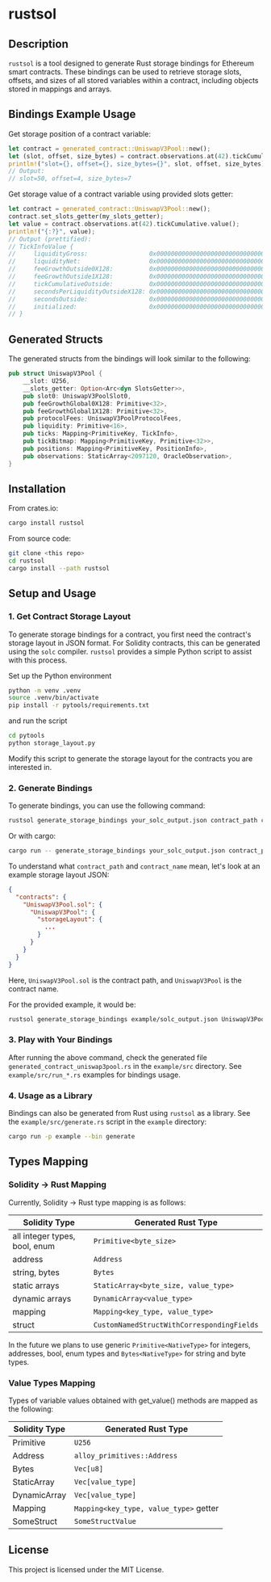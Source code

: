 # rustsol

## Description

`rustsol` is a tool designed to generate Rust storage bindings for Ethereum smart contracts.
These bindings can be used to retrieve storage slots, offsets, and sizes of all stored variables within a contract,
including objects stored in mappings and arrays.

## Bindings Example Usage

Get storage position of a contract variable:
```rust
let contract = generated_contract::UniswapV3Pool::new();
let (slot, offset, size_bytes) = contract.observations.at(42).tickCumulative.position();
println!("slot={}, offset={}, size_bytes={}", slot, offset, size_bytes);
// Output:
// slot=50, offset=4, size_bytes=7
```

Get storage value of a contract variable using provided slots getter:
```rust
let contract = generated_contract::UniswapV3Pool::new();
contract.set_slots_getter(my_slots_getter);
let value = contract.observations.at(42).tickCumulative.value();
println!("{:?}", value);
// Output (prettified):
// TickInfoValue {
//     liquidityGross:                 0x0000000000000000000000000000000000000000000000000000005cbbfb3715_U256
//     liquidityNet:                   0x0000000000000000000000000000000000000000000000000000005cbbfb3715_U256
//     feeGrowthOutside0X128:          0x0000000000000000000000000000000000000b73d798604f1b0cd4f1d544c646_U256
//     feeGrowthOutside1X128:          0x000000000000000000000000000000f2a960acbe8891e526c025b819077f15ae_U256
//     tickCumulativeOutside:          0x00000000000000000000000000000000000000000000000000000090f431361b_U256
//     secondsPerLiquidityOutsideX128: 0x0000000000000000000000000000000000000001e576ee66a9d9f002e36fad4c_U256
//     secondsOutside:                 0x0000000000000000000000000000000000000000000000000000000060c36c13_U256
//     initialized:                    0x0000000000000000000000000000000000000000000000000000000000000001_U256
// }
```

## Generated Structs

The generated structs from the bindings will look similar to the following:

```rust
pub struct UniswapV3Pool {
    __slot: U256,
    __slots_getter: Option<Arc<dyn SlotsGetter>>,
    pub slot0: UniswapV3PoolSlot0,
    pub feeGrowthGlobal0X128: Primitive<32>,
    pub feeGrowthGlobal1X128: Primitive<32>,
    pub protocolFees: UniswapV3PoolProtocolFees,
    pub liquidity: Primitive<16>,
    pub ticks: Mapping<PrimitiveKey, TickInfo>,
    pub tickBitmap: Mapping<PrimitiveKey, Primitive<32>>,
    pub positions: Mapping<PrimitiveKey, PositionInfo>,
    pub observations: StaticArray<2097120, OracleObservation>,
}
```

## Installation

From crates.io:

```bash
cargo install rustsol
```

From source code:

```bash
git clone <this repo>
cd rustsol
cargo install --path rustsol
```

## Setup and Usage

### 1. Get Contract Storage Layout

To generate storage bindings for a contract, you first need the contract's storage layout in JSON format.
For Solidity contracts, this can be generated using the `solc` compiler.
`rustsol` provides a simple Python script to assist with this process.

Set up the Python environment
```bash
python -m venv .venv
source .venv/bin/activate
pip install -r pytools/requirements.txt
```

and run the script
```bash
cd pytools
python storage_layout.py
```

Modify this script to generate the storage layout for the contracts you are interested in.

### 2. Generate Bindings

To generate bindings, you can use the following command:

```bash
rustsol generate_storage_bindings your_solc_output.json contract_path contract_name generated_contract.rs
```

Or with cargo:

```bash
cargo run -- generate_storage_bindings your_solc_output.json contract_path contract_name generated_contract.rs
```

To understand what `contract_path` and `contract_name` mean, let's look at an example storage layout JSON:

```json
{
  "contracts": {
    "UniswapV3Pool.sol": {
      "UniswapV3Pool": {
        "storageLayout": {
          ...
        }
      }
    }
  }
}
```

Here, `UniswapV3Pool.sol` is the contract path, and `UniswapV3Pool` is the contract name.

For the provided example, it would be:

```bash
rustsol generate_storage_bindings example/solc_output.json UniswapV3Pool.sol UniswapV3Pool example/src/generated_contract_uniswap3pool.rs
```

### 3. Play with Your Bindings

After running the above command, check the generated file `generated_contract_uniswap3pool.rs` in the `example/src` directory.
See `example/src/run_*.rs` examples for bindings usage.

### 4. Usage as a Library

Bindings can also be generated from Rust using `rustsol` as a library.
See the `example/src/generate.rs` script in the `example` directory:

```bash
cargo run -p example --bin generate
```


## Types Mapping
### Solidity -> Rust Mapping
Currently, Solidity -> Rust type mapping is as follows:

| Solidity Type                 | Generated Rust Type                        |
|-------------------------------|--------------------------------------------|
| all integer types, bool, enum | `Primitive<byte_size>`                     |
| address                       | `Address`                                  |
| string, bytes                 | `Bytes`                                    |
| static arrays                 | `StaticArray<byte_size, value_type>`       |
| dynamic arrays                | `DynamicArray<value_type>`                 |
| mapping                       | `Mapping<key_type, value_type>`            |
| struct                        | `CustomNamedStructWithCorrespondingFields` |

In the future we plans to use generic `Primitive<NativeType>` for integers, addresses, bool, enum types
and `Bytes<NativeType>` for string and byte types.

### Value Types Mapping
Types of variable values obtained with get_value() methods are mapped as the following:

| Solidity Type | Generated Rust Type                    |
|---------------|----------------------------------------|
| Primitive     | `U256`                                 |
| Address       | `alloy_primitives::Address`            |
| Bytes         | `Vec[u8]`                              |
| StaticArray   | `Vec[value_type]`                      |
| DynamicArray  | `Vec[value_type]`                      |
| Mapping       | `Mapping<key_type, value_type>` getter |
| SomeStruct    | `SomeStructValue`                      |


## License

This project is licensed under the MIT License.
